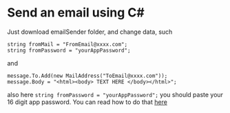 <h1>Send an email using C#</h1>

Just download emailSender folder, and change data, such
 ```
string fromMail = "FromEmail@xxxx.com"; 
string fromPassword = "yourAppPassword";
```
and

```
message.To.Add(new MailAddress("ToEmail@xxxx.com"));
message.Body = "<html><body> TEXT HERE </body></html>";
```

also  here ```string fromPassword = "yourAppPassword";``` you should paste your 16 digit app password. You can read how to do that <a href="https://support.google.com/accounts/answer/185833?hl=en">here</a>
